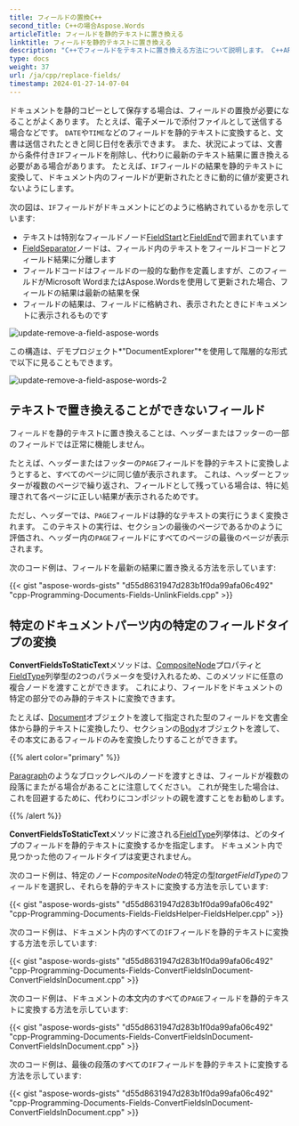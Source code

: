```yaml
---
title: フィールドの置換C++
second_title: C++の場合Aspose.Words
articleTitle: フィールドを静的テキストに置き換える
linktitle: フィールドを静的テキストに置き換える
description: "C++でフィールドをテキストに置き換える方法について説明します。 C++APIを使用して、フィールドを静的データに置き換えます。"
type: docs
weight: 37
url: /ja/cpp/replace-fields/
timestamp: 2024-01-27-14-07-04
---
```


ドキュメントを静的コピーとして保存する場合は、フィールドの置換が必要になることがよくあります。 たとえば、電子メールで添付ファイルとして送信する場合などです。 `DATE`や`TIME`などのフィールドを静的テキストに変換すると、文書は送信されたときと同じ日付を表示できます。 また、状況によっては、文書から条件付き`IF`フィールドを削除し、代わりに最新のテキスト結果に置き換える必要がある場合があります。 たとえば、`IF`フィールドの結果を静的テキストに変換して、ドキュメント内のフィールドが更新されたときに動的に値が変更されないようにします。

次の図は、`IF`フィールドがドキュメントにどのように格納されているかを示しています:

* テキストは特別なフィールドノード[FieldStart](https://reference.aspose.com/words/cpp/aspose.words.fields/field/get_fieldstart/)と[FieldEnd](https://reference.aspose.com/words/cpp/aspose.words.fields/field/get_fieldend/)で囲まれています
* [FieldSeparator](https://reference.aspose.com/words/cpp/aspose.words.fields/field/get_separator/)ノードは、フィールド内のテキストをフィールドコードとフィールド結果に分離します
* フィールドコードはフィールドの一般的な動作を定義しますが、このフィールドがMicrosoft WordまたはAspose.Wordsを使用して更新された場合、フィールドの結果は最新の結果を保
* フィールドの結果は、フィールドに格納され、表示されたときにドキュメントに表示されるものです

![update-remove-a-field-aspose-words](updating-and-removing-a-field-1.png)

この構造は、デモプロジェクト*"DocumentExplorer"*を使用して階層的な形式で以下に見ることもできます。

![update-remove-a-field-aspose-words-2](updating-and-removing-a-field-2.png)

## テキストで置き換えることができないフィールド

フィールドを静的テキストに置き換えることは、ヘッダーまたはフッターの一部のフィールドでは正常に機能しません。

たとえば、ヘッダーまたはフッターの`PAGE`フィールドを静的テキストに変換しようとすると、すべてのページに同じ値が表示されます。 これは、ヘッダーとフッターが複数のページで繰り返され、フィールドとして残っている場合は、特に処理されて各ページに正しい結果が表示されるためです。

ただし、ヘッダーでは、`PAGE`フィールドは静的なテキストの実行にうまく変換されます。 このテキストの実行は、セクションの最後のページであるかのように評価され、ヘッダー内の`PAGE`フィールドにすべてのページの最後のページが表示されます。

次のコード例は、フィールドを最新の結果に置き換える方法を示しています:

{{< gist "aspose-words-gists" "d55d8631947d283b1f0da99afa06c492" "cpp-Programming-Documents-Fields-UnlinkFields.cpp" >}}

## 特定のドキュメントパーツ内の特定のフィールドタイプの変換

**ConvertFieldsToStaticText**メソッドは、[CompositeNode](https://reference.aspose.com/words/cpp/aspose.words/compositenode/)プロパティと[FieldType](https://reference.aspose.com/words/cpp/aspose.words.fields/fieldtype/)列挙型の2つのパラメータを受け入れるため、このメソッドに任意の複合ノードを渡すことができます。 これにより、フィールドをドキュメントの特定の部分でのみ静的テキストに変換できます。

たとえば、[Document](https://reference.aspose.com/words/cpp/aspose.words/document/)オブジェクトを渡して指定された型のフィールドを文書全体から静的テキストに変換したり、セクションの[Body](https://reference.aspose.com/words/cpp/aspose.words/body/)オブジェクトを渡して、その本文にあるフィールドのみを変換したりすることができます。

{{% alert color="primary" %}}

[Paragraph](https://reference.aspose.com/words/cpp/aspose.words/paragraph/)のようなブロックレベルのノードを渡すときは、フィールドが複数の段落にまたがる場合があることに注意してください。 これが発生した場合は、これを回避するために、代わりにコンポジットの親を渡すことをお勧めします。

{{% /alert %}}

**ConvertFieldsToStaticText**メソッドに渡される[FieldType](https://reference.aspose.com/words/cpp/aspose.words.fields/fieldtype/)列挙体は、どのタイプのフィールドを静的テキストに変換するかを指定します。 ドキュメント内で見つかった他のフィールドタイプは変更されません。

次のコード例は、特定のノード*compositeNode*の特定の型*targetFieldType*のフィールドを選択し、それらを静的テキストに変換する方法を示しています:

{{< gist "aspose-words-gists" "d55d8631947d283b1f0da99afa06c492" "cpp-Programming-Documents-Fields-FieldsHelper-FieldsHelper.cpp" >}}

次のコード例は、ドキュメント内のすべての`IF`フィールドを静的テキストに変換する方法を示しています:

{{< gist "aspose-words-gists" "d55d8631947d283b1f0da99afa06c492" "cpp-Programming-Documents-Fields-ConvertFieldsInDocument-ConvertFieldsInDocument.cpp" >}}

次のコード例は、ドキュメントの本文内のすべての`PAGE`フィールドを静的テキストに変換する方法を示しています:

{{< gist "aspose-words-gists" "d55d8631947d283b1f0da99afa06c492" "cpp-Programming-Documents-Fields-ConvertFieldsInDocument-ConvertFieldsInDocument.cpp" >}}

次のコード例は、最後の段落のすべての`IF`フィールドを静的テキストに変換する方法を示しています:

{{< gist "aspose-words-gists" "d55d8631947d283b1f0da99afa06c492" "cpp-Programming-Documents-Fields-ConvertFieldsInDocument-ConvertFieldsInDocument.cpp" >}}
